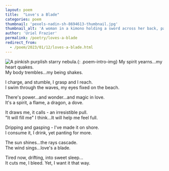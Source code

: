 ```yaml
---
layout: poem
title:  "Love's a Blade"
categories: poem
thumbnail: 'pexels-nadin-sh-8694613-thumbnail.jpg'
thumbnail_alt: 'A woman in a kimono holding a sword across her back, partially enshrouded in pink smoke.'
author: 'Uriel Frazier'
permalink: /poetry/loves-a-blade
redirect_from:
  - /poem/2023/01/12/loves-a-blade.html
---
```

![A pinkish purplish starry nebula.]({{site.url}}/{{site.images_path}}pexels-nadin-sh-8694613-small.jpg){: .poem-intro-img}
My spirit yearns...my heart quakes.  
My body trembles...my being shakes.

I charge, and stumble, I grasp and I reach.  
I swim through the waves, my eyes fixed on the beach.

There's power...and wonder...and magic in love.  
It's a spirit, a flame, a dragon, a dove.

It draws me, it calls - an irresistible pull.  
"It will fill me" I think...It will help me feel full.

Dripping and gasping - I've made it on shore.  
I consume it, I drink, yet panting for more.

The sun shines...the rays cascade.  
The wind sings...love's a blade.

Tired now, drifting, into sweet sleep...  
It cuts me, I bleed. Yet, I want it that way.
